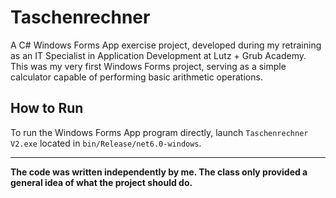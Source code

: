 # Taschenrechner

A C# Windows Forms App exercise project, developed during my retraining as an IT Specialist in Application Development at Lutz + Grub Academy. This was my very first Windows Forms project, serving as a simple calculator capable of performing basic arithmetic operations.

## How to Run

To run the Windows Forms App program directly, launch `Taschenrechner V2.exe` located in `bin/Release/net6.0-windows`.

---

**The code was written independently by me. The class only provided a general idea of what the project should do.**
